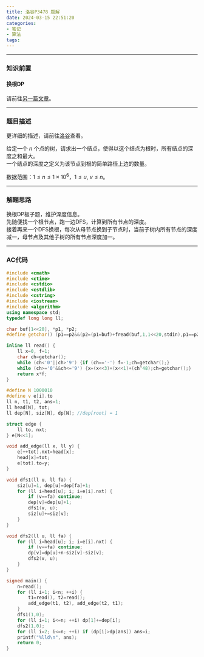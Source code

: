 ```yaml
---
title: 洛谷P3478 题解
date: 2024-03-15 22:51:20
categories: 
- 笔记
- 算法
tags: 
---
```


---
### 知识前置
#### 换根DP
请前往[另一篇文章](../Dynamic-Programming-with-Root-Replacement)。

---
### 题目描述
更详细的描述，请前往[洛谷](https://www.luogu.com.cn/problem/P3478)查看。

给定一个 $n$ 个点的树，请求出一个结点，使得以这个结点为根时，所有结点的深度之和最大。  
一个结点的深度之定义为该节点到根的简单路径上边的数量。

数据范围：$1\le n\le1\times10^6$，$1\le u,\ v\le n$。

---
### 解题思路
换根DP板子题，维护深度信息。  
先随便找一个根节点，跑一边DFS，计算到所有节点的深度。  
接着再来一个DFS换根，每次从母节点换到子节点时，当前子树内所有节点的深度减一，母节点及其他子树的所有节点深度加一。

---
### AC代码

```cpp
#include <cmath>
#include <ctime>
#include <cstdio>
#include <cstdlib>
#include <cstring>
#include <iostream>
#include <algorithm>
using namespace std;
typedef long long ll;

char buf[1<<20], *p1, *p2;
#define getchar() (p1==p2&&(p2=(p1=buf)+fread(buf,1,1<<20,stdin),p1==p2)?0:*p1++)

inline ll read() {
	ll x=0, f=1;
	char ch=getchar();
	while (ch<'0'||ch>'9') {if (ch=='-') f=-1;ch=getchar();}
	while (ch>='0'&&ch<='9') {x=(x<<3)+(x<<1)+(ch^48);ch=getchar();}
	return x*f;
}

#define N 1000010
#define v e[i].to
ll n, t1, t2, ans=1;
ll head[N], tot;
ll dep[N], siz[N], dp[N]; //dep[root] = 1

struct edge {
	ll to, nxt;
} e[N<<1];

void add_edge(ll x, ll y) {
	e[++tot].nxt=head[x];
	head[x]=tot;
	e[tot].to=y;
}

void dfs1(ll u, ll fa) {
	siz[u]=1, dep[u]=dep[fa]+1;
	for (ll i=head[u]; i; i=e[i].nxt) {
		if (v==fa) continue;
		dep[v]=dep[u]+1;
		dfs1(v, u);
		siz[u]+=siz[v];
	}
}

void dfs2(ll u, ll fa) {
	for (ll i=head[u]; i; i=e[i].nxt) {
		if (v==fa) continue;
		dp[v]=dp[u]+n-siz[v]-siz[v];
		dfs2(v, u);
	}
}

signed main() {
	n=read();
	for (ll i=1; i<n; ++i) {
		t1=read(), t2=read();
		add_edge(t1, t2), add_edge(t2, t1);
	}
	dfs1(1,0);
	for (ll i=1; i<=n; ++i) dp[1]+=dep[i];
	dfs2(1,0);
	for (ll i=2; i<=n; ++i) if (dp[i]>dp[ans]) ans=i;
	printf("%lld\n", ans);
	return 0;
}

```
